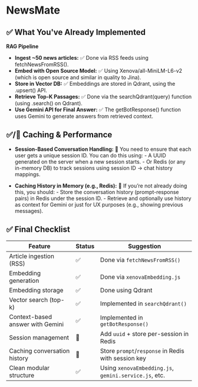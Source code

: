 # NewsMate

## ✅ What You've Already Implemented

**RAG Pipeline**

- **Ingest ~50 news articles:** ✅ Done via RSS feeds using fetchNewsFromRSS().
- **Embed with Open Source Model:** ✅ Using Xenova/all-MiniLM-L6-v2 (which is open source and similar in quality to Jina).
- **Store in Vector DB:** ✅ Embeddings are stored in Qdrant, using the .upsert() API.
- **Retrieve Top-K Passages:** ✅ Done via the searchQdrant(query) function (using .search() on Qdrant).
- **Use Gemini API for Final Answer:** ✅ The getBotResponse() function uses Gemini to generate answers from retrieved context.

## ✅/🔲 Caching & Performance

- **Session-Based Conversation Handling:**
  🔲 You need to ensure that each user gets a unique session ID. You can do this using: - A UUID generated on the server when a new session starts. - Or Redis (or any in-memory DB) to track sessions using session ID → chat history mappings.

- **Caching History in Memory (e.g., Redis):**
  🔲 If you’re not already doing this, you should: - Store the conversation history (prompt-response pairs) in Redis under the session ID. - Retrieve and optionally use history as context for Gemini or just for UX purposes (e.g., showing previous messages).

## ✅ Final Checklist

| Feature                          | Status | Suggestion                                            |
| -------------------------------- | ------ | ----------------------------------------------------- |
| Article ingestion (RSS)          | ✅     | Done via `fetchNewsFromRSS()`                         |
| Embedding generation             | ✅     | Done via `xenovaEmbedding.js`                         |
| Embedding storage                | ✅     | Done using Qdrant                                     |
| Vector search (top-k)            | ✅     | Implemented in `searchQdrant()`                       |
| Context-based answer with Gemini | ✅     | Implemented in `getBotResponse()`                     |
| Session management               | 🔲     | Add `uuid` + store per-session in Redis               |
| Caching conversation history     | 🔲     | Store `prompt`/`response` in Redis with session key   |
| Clean modular structure          | ✅     | Using `xenovaEmbedding.js`, `gemini.service.js`, etc. |
